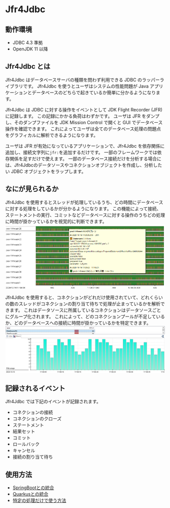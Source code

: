 # Jfr4Jdbc

## 動作環境
- JDBC 4.3 準拠
- OpenJDK 11 以降

## Jfr4Jdbc とは
Jfr4Jdbc はデータベースサーバの種類を問わず利用できる JDBC のラッパーライブラリです。
Jfr4Jdbc を使うとユーザはシステムの性能問題が Java アプリケーションとデータベースのどちらで起きているか簡単に分かるようになります。

Jfr4Jdbc は JDBC に対する操作をイベントとして JDK Flight Recorder (JFR) に記録します。
この記録にかかる負荷はわずかです。
ユーザは JFR をダンプし、そのダンプファイルを JDK Mission Control で開くと GUI でデータベース操作を確認できます。
これによってユーザは全てのデータベース処理の問題点をグラフィカルに解析できるようになります。

ユーザは JFR が有効になっているアプリケーションで、Jfr4Jdbc を依存関係に追加し、接続文字列に`jfr:`を追加するだけです。
一部のフレームワークでは依存関係を足すだけで使えます。
一部のデータベース接続だけを分析する場合には、Jfr4Jdbcのデータソースやコネクションオブジェクトを作成し、分析したい JDBC オブジェクトをラップします。

## なにが見られるか

Jfr4Jdbc を使用するとスレッドが処理しているうち、どの時間にデータベースに対する処理をしているかが分かるようになります。
この機能によって接続、ステートメントの実行、コミットなどデータベースに対する操作のうちどの処理に時間が掛かっているかを視覚的に判断できます。
![スレッドレーン](img/ThreadLane.png)

Jfr4Jdbc を使用すると、コネクションがどれだけ使用されていて、どれくらいの数のスレッドがコネクションの割り当て待ちで処理が止まっているかを解析できます。
これはデータソースに所属しているコネクションはデータソースごとにグループ化されます。
これによって、どのコネクションプールが不足しているか、どのデータベースへの接続に時間が掛かっているかを特定できます。
![リソース使用量](img/ConResource.png)

## 記録されるイベント

Jfr4Jdbc では下記のイベントが記録されます。

- コネクションの接続
- コネクションのクローズ
- ステートメント
- 結果セット
- コミット
- ロールバック
- キャンセル
- 接続の割り当て待ち

## 使用方法

- [SpringBootとの統合](doc/SpringJPA_jp.md)
- [Quarkusとの統合](doc/Quarkus_jp.md)
- [特定の処理だけで使う方法](doc/Wrap_jp.md)
